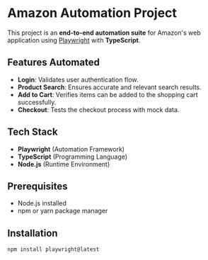 # Amazon Automation Project

This project is an **end-to-end automation suite** for Amazon's web application using [Playwright](https://playwright.dev/) with **TypeScript**.

## Features Automated
- **Login**: Validates user authentication flow.
- **Product Search**: Ensures accurate and relevant search results.
- **Add to Cart**: Verifies items can be added to the shopping cart successfully.
- **Checkout**: Tests the checkout process with mock data.

## Tech Stack
- **Playwright** (Automation Framework)
- **TypeScript** (Programming Language)
- **Node.js** (Runtime Environment)

## Prerequisites
- Node.js installed
- npm or yarn package manager

## Installation
```bash
npm install playwright@latest
